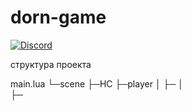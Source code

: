 # dorn-game

[![Discord](http://img.shields.io/badge/license-MIT-70a1fb.svg?style=flat)](https://discord.gg/ZPz3zJD)


структура проекта 

main.lua 
└─scene
      ├─HC
      ├─player
      │    ├─
      │     
      ├─
